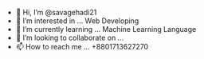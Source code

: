 - 👋 Hi, I’m @savagehadi21
- 👀 I’m interested in ... Web Developing
- 🌱 I’m currently learning ... Machine Learning Language 
- 💞️ I’m looking to collaborate on ...
- 📫 How to reach me ... +8801713627270

<!---
savagehadi21/savagehadi21 is a ✨ special ✨ repository because its `README.md` (this file) appears on your GitHub profile.
You can click the Preview link to take a look at your changes.
--->
